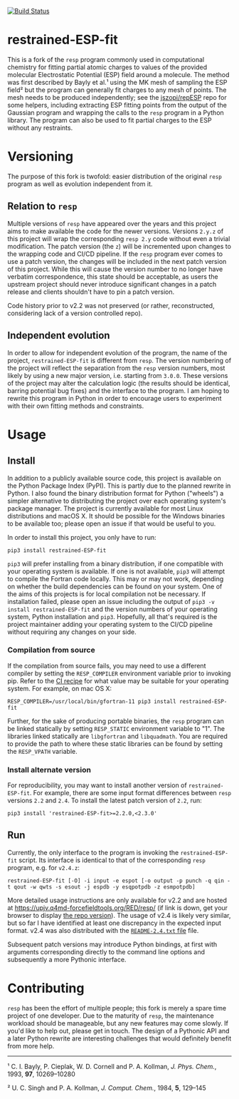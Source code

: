 [![Build Status](https://github.com/jszopi/restrained-ESP-fit/actions/workflows/main.yml/badge.svg)](https://github.com/jszopi/restrained-ESP-fit/actions?query=branch%3Amaster)
<!-- TODO: Add PyPI badge -->

# restrained-ESP-fit

This is a fork of the `resp` program commonly used in computational chemistry for fitting partial atomic charges to values of the provided molecular Electrostatic Potential (ESP) field around a molecule.
The method was first described by Bayly et al.¹ using the MK mesh of sampling the ESP field² but the program can generally fit charges to any mesh of points.
The mesh needs to be produced independently; see the [jszopi/repESP](https://github.com/jszopi/repESP) repo for some helpers, including extracting ESP fitting points from the output of the Gaussian program and wrapping the calls to the `resp` program in a Python library.
The program can also be used to fit partial charges to the ESP without any restraints.

# Versioning

The purpose of this fork is twofold: easier distribution of the original `resp` program as well as evolution independent from it.

## Relation to `resp`

Multiple versions of `resp` have appeared over the years and this project aims to make available the code for the newer versions.
Versions `2.y.z` of this project will wrap the corresponding `resp 2.y` code without even a trivial modification.
The patch version (the `z`) will be incremented upon changes to the wrapping code and CI/CD pipeline.
If the `resp` program ever comes to use a patch version, the changes will be included in the next patch version of this project.
While this will cause the version number to no longer have verbatim correspondence, this state should be acceptable, as users the upstream project should never introduce significant changes in a patch release and clients shouldn't have to pin a patch version.

Code history prior to v2.2 was not preserved (or rather, reconstructed, considering lack of a version controlled repo).

## Independent evolution

In order to allow for independent evolution of the program, the name of the project, `restrained-ESP-fit` is different from `resp`.
The version numbering of the project will reflect the separation from the `resp` version numbers, most likely by using a new major version, i.e. starting from `3.0.0`.
These versions of the project may alter the calculation logic (the results should be identical, barring potential bug fixes) and the interface to the program.
I am hoping to rewrite this program in Python in order to encourage users to experiment with their own fitting methods and constraints.

# Usage

## Install

In addition to a publicly available source code, this project is available on the Python Package Index (PyPI).
This is partly due to the planned rewrite in Python.
I also found the binary distribution format for Python ("wheels") a simpler alternative to distributing the project over each operating system's package manager.
The project is currently available for most Linux distributions and macOS X.
It should be possible for the Windows binaries to be available too; please open an issue if that would be useful to you.

In order to install this project, you only have to run:

```
pip3 install restrained-ESP-fit
```

`pip3` will prefer installing from a binary distribution, if one compatible with your operating system is available.
If one is not available, `pip3` will attempt to compile the Fortran code locally.
This may or may not work, depending on whether the build dependencies can be found on your system.
One of the aims of this projects is for local compilation not be necessary.
If installation failed, please open an issue including the output of `pip3 -v install restrained-ESP-fit` and the version numbers of your operating system, Python installation and `pip3`.
Hopefully, all that's required is the project maintainer adding your operating system to the CI/CD pipeline without requiring any changes on your side.

### Compilation from source

If the compilation from source fails, you may need to use a different compiler by setting the `RESP_COMPILER` environment variable prior to invoking pip.
Refer to the [CI recipe](./.github/workflows/main.yml) for what value may be suitable for your operating system.
For example, on mac OS X:

```
RESP_COMPILER=/usr/local/bin/gfortran-11 pip3 install restrained-ESP-fit
```

Further, for the sake of producing portable binaries, the `resp` program can be linked statically by setting `RESP_STATIC` environment variable to "1".
The libraries linked statically are `libgfortran` and `libquadmath`.
You are required to provide the path to where these static libraries can be found by setting the `RESP_VPATH` variable.

### Install alternate version

For reproducibility, you may want to install another version of `restrained-ESP-fit`.
For example, there are some input format differences between `resp` versions `2.2` and `2.4`.
To install the latest patch version of `2.2`, run:


```
pip3 install 'restrained-ESP-fit>=2.2.0,<2.3.0'
```

## Run

Currently, the only interface to the program is invoking the `restrained-ESP-fit` script.
Its interface is identical to that of the corresponding `resp` program, e.g. for `v2.4.z`:

```
restrained-ESP-fit [-O] -i input -e espot [-o output -p punch -q qin -t qout -w qwts -s esout -j espdb -y esqpotpdb -z esmpotpdb]
```

More detailed usage instructions are only available for v2.2 and are hosted at https://upjv.q4md-forcefieldtools.org/RED/resp/ (if link is down, get your browser to display [the repo version](https://github.com/jszopi/restrained-ESP-fit/blob/v2.2/resp-2.2.html)).
The usage of v2.4 is likely very similar, but so far I have identified at least one discrepancy in the expected input format.
v2.4 was also distributed with the [`README-2.4.txt` file](https://github.com/jszopi/resp/blob/v2.4.1/resp/README-2.4.txt) file.

Subsequent patch versions may introduce Python bindings, at first with arguments corresponding directly to the command line options and subsequently a more Pythonic interface.

# Contributing

`resp` has been the effort of multiple people; this fork is merely a spare time project of one developer.
Due to the maturity of `resp`, the maintenance workload should be manageable, but any new features may come slowly.
If you'd like to help out, please get in touch.
The design of a Pythonic API and a later Python rewrite are interesting challenges that would definitely benefit from more help.

--- 

¹ C. I. Bayly, P. Cieplak, W. D. Cornell and P. A. Kollman, *J. Phys. Chem.*, 1993, **97**, 10269–10280

² U. C. Singh and P. A. Kollman, *J. Comput. Chem.*, 1984, **5**, 129–145
